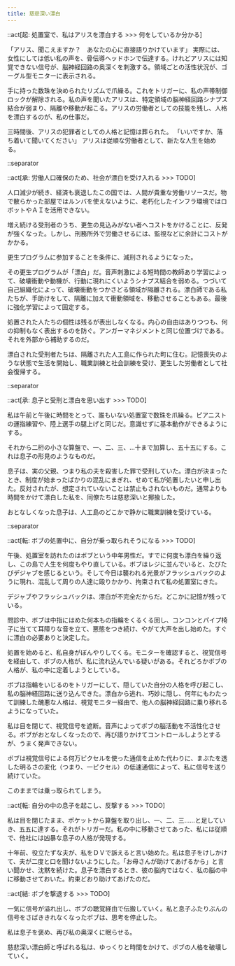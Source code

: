 ```yaml
---
title: 慈悲深い漂白
---
```


::act[起: 処置室で、私はアリスを漂白する >>> 何をしているか分かる]

「アリス、聞こえますか？　あなたの心に直接語りかけています」
実際には、女性にしては低い私の声を、骨伝導ヘッドホンで伝達する。けれどアリスには知覚できない信号が、脳神経回路の奥深くを刺激する。領域ごとの活性状況が、ゴーグル型モニターに表示される。

手に持った数珠を決められたリズムで爪繰る。これをトリガーに、私の声帯制御ロックが解除される。私の声を聞いたアリスは、特定領域の脳神経回路シナプス結合が弱まり、隔離や移動が起こる。アリスの労働者としての技能を残し、人格を漂白するのが、私の仕事だ。

三時間後、アリスの犯罪者としての人格と記憶は葬られた。
「いいですか、落ち着いて聞いてください」
アリスは従順な労働者として、新たな人生を始める。

::separator

::act[承: 労働人口確保のため、社会が漂白を受け入れる >>> TODO]

人口減少が続き、経済も衰退したこの国では、人間が貴重な労働リソースだ。物で散らかった部屋ではルンバを使えないように、老朽化したインフラ環境ではロボットやＡＩを活用できない。

増え続ける受刑者のうち、更生の見込みがない者へコストをかけることに、反発が強くなった。しかし、刑務所外で労働させるには、監視などに余計にコストがかかる。

更生プログラムに参加することを条件に、減刑されるようになった。

その更生プログラムが「漂白」だ。音声刺激による短時間の教師あり学習によって、破壊衝動や動機が、行動に現れにくいようシナプス結合を弱める。つづいて自己組織化によって、破壊衝動をつかさどる領域が隔離される。漂白師である私たちが、手助けをして、隔離に加えて衝動領域を、移動させることもある。最後に強化学習によって固定する。

処置された人たちの個性は残るが表出しなくなる。内心の自由はありつつも、何の抑制もなく表出するのを防ぐ。アンガーマネジメントと同じ位置づけである。それを外部から補助するのだ。

漂白された受刑者たちは、隔離された人工島に作られた町に住む。記憶喪失のような状態で生活を開始し、職業訓練と社会訓練を受け、更生した労働者として社会復帰する。

::separator

::act[承: 息子と受刑と漂白を思い出す >>> TODO]

私は午前と午後に時間をとって、誰もいない処置室で数珠を爪繰る。ピアニストの運指練習や、陸上選手の腿上げと同じだ。意識せずに基本動作ができるようにする。

それから二桁の小さな算盤で、一、二、三、…十まで加算し、五十五にする。これは息子の形見のようなものだ。

息子は、実の父親、つまり私の夫を殺害した罪で受刑していた。漂白が決まったとき、制度が始まったばかりの混乱にまぎれ、せめて私が処置したいと申し出た。反対されたが、想定されていないことは禁止もされないものだ。通常よりも時間をかけて漂白した私を、同僚たちは慈悲深いと揶揄した。

おとなしくなった息子は、人工島のどこかで静かに職業訓練を受けている。

::separator

::act[転: ボブの処置中に、自分が乗っ取られそうになる >>> TODO]

午後、処置室を訪れたのはボブという中年男性だ。すでに何度も漂白を繰り返し、この島で人生を何度もやり直している。ボブはレジに並んでいると、たびたびデジャブを感じるという。そして今日は襲われる光景がフラッシュバックのように現れ、混乱して周りの人達に殴りかかり、拘束されて私の処置室にきた。

デジャブやフラッシュバックは、漂白が不完全だからだ。どこかに記憶が残っている。

問診中、ボブは中指にはめた何本もの指輪をくるくる回し、コンコンとパイプ椅子に当てて耳障りな音を立て、悪態をつき続け、やがて大声を出し始めた。すぐに漂白の必要ありと決定した。

処置を始めると、私自身がぼんやりしてくる。モニターを確認すると、視覚信号を経由して、ボブの人格が、私に流れ込んでいる疑いがある。それどろかボブの人格が、私の中に定着しようとしている。

ボブは指輪をいじるのをトリガーにして、隠していた自分の人格を呼び起こし、私の脳神経回路に送り込んできた。漂白から逃れ、巧妙に隠し、何年にもわたって訓練した醜悪な人格は、視覚モニター経由で、他人の脳神経回路に乗り移れるようになっていた。

私は目を閉じて、視覚信号を遮断。音声によってボブの脳活動を不活性化させる。ボブがおとなしくなったので、再び語りかけてコントロールしようとするが、うまく発声できない。

ボブは視覚信号による何万ピクセルを使った通信を止めた代わりに、まぶたを透した明るさの変化（つまり、一ピクセル）の低速通信によって、私に信号を送り続けていた。

このままでは乗っ取られてしまう。

::act[転: 自分の中の息子を起こし、反撃する >>> TODO]

私は目を閉じたまま、ポケットから算盤を取り出し、一、二、三……と足していき、五五に達する。それがトリガーだ。私の中に移動させてあった、私には従順で、他社には凶暴な息子の人格が発現する。

十年前、役立たずな夫が、私をＤＶで訴えると言い始めた。私は息子をけしかけて、夫が二度と口を聞けないようにした。「お母さんが助けてあげるから」と言い聞かせ、沈黙を続けた。息子を漂白するとき、彼の脳内ではなく、私の脳の中に移動させておいた。約束どおり助けてあげたのだ。

::act[結: ボブを撃退する >>> TODO]

一気に信号が溢れ出し、ボブの聴覚経由で伝搬していく。私と息子ふたりぶんの信号をさばききれなくなったボブは、思考を停止した。

私は息子を褒め、再び私の奥深くに眠らせる。

慈悲深い漂白師と呼ばれる私は、ゆっくりと時間をかけて、ボブの人格を破壊していく。
